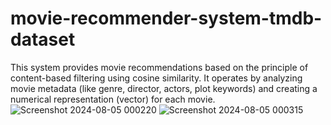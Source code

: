 # movie-recommender-system-tmdb-dataset
This system provides movie recommendations based on the principle of content-based filtering using cosine similarity. It operates by analyzing movie metadata (like genre, director, actors, plot keywords) and creating a numerical representation (vector) for each movie.
![Screenshot 2024-08-05 000220](https://github.com/user-attachments/assets/270ba5e1-e716-4257-ab2a-1b2fc2724985)
![Screenshot 2024-08-05 000315](https://github.com/user-attachments/assets/d872485a-ba9b-4638-b408-ef3a880c4104)
